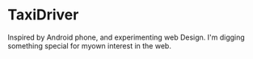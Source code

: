 # TaxiDriver
Inspired by Android phone, and experimenting web Design. I'm digging something special for myown interest in the web.

